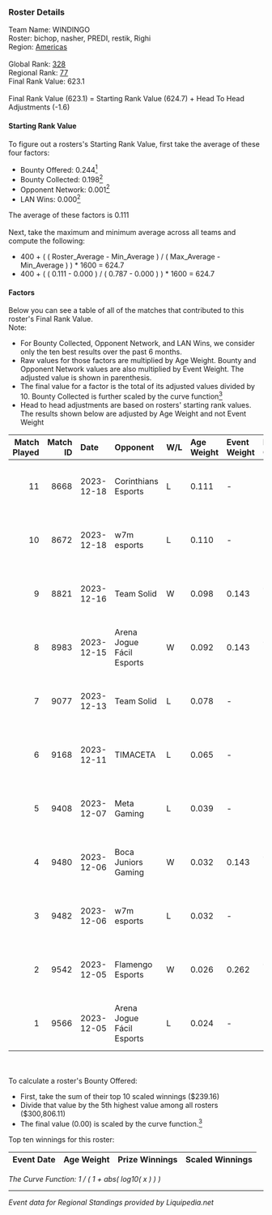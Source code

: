 ### Roster Details<br />
Team Name: WINDINGO<br />
Roster: bichop, nasher, PREDI, restik, Righi<br />
Region: [Americas]( ../standings_americas.md)<br />
<br />
Global Rank: [328](../standings_global.md)<br />
Regional Rank: [77]( ../standings_americas.md)<br />
Final Rank Value:  623.1<br />
<br />
Final Rank Value (623.1) = Starting Rank Value (624.7) + Head To Head Adjustments (-1.6)<br />

#### Starting Rank Value<br />
To figure out a rosters's Starting Rank Value, first take the average of these four factors:<br />
- Bounty Offered: 0.244[<sup>1</sup>](#table2)
- Bounty Collected: 0.198[<sup>2</sup>](#table1)
- Opponent Network: 0.001[<sup>2</sup>](#table1)
- LAN Wins: 0.000[<sup>2</sup>](#table1)

The average of these factors is 0.111<br />
<br />
Next, take the maximum and minimum average across all teams and compute the following:<br />
- 400 + ( ( Roster_Average - Min_Average ) / ( Max_Average - Min_Average ) ) * 1600 = 624.7
- 400 + ( ( 0.111 - 0.000 ) / ( 0.787 - 0.000 ) ) * 1600 = 624.7


#### Factors<br />
Below you can see a table of all of the matches that contributed to this roster's Final Rank Value.<br />
Note:<br />

- For Bounty Collected, Opponent Network, and LAN Wins, we consider only the ten best results over the past 6 months.
- Raw values for those factors are multiplied by Age Weight. Bounty and Opponent Network values are also multiplied by Event Weight. The adjusted value is shown in parenthesis.
- The final value for a factor is the total of its adjusted values divided by 10. Bounty Collected is further scaled by the curve function[<sup>3</sup>](#curveFunction)
- Head to head adjustments are based on rosters' starting rank values. The results shown below are adjusted by Age Weight and not Event Weight
<span id="table1"></span><br />


| Match Played | Match ID | Date       | Opponent                  | W/L | Age Weight | Event Weight | Bounty Collected | Opponent Network | LAN Wins  | H2H Adj. | Roster                               |
| -: | -: | :- | :- | :- | :- | :- | :- | :- | :- | -: | :- |
|           11 |     8668 | 2023-12-18 | Corinthians Esports       | L   | 0.111      | -            | -                | -                | -         |    -1.79 | bichop, nasher, PREDI, restik, Righi |
|           10 |     8672 | 2023-12-18 | w7m esports               | L   | 0.110      | -            | -                | -                | -         |    -1.08 | bichop, nasher, PREDI, restik, Righi |
|            9 |     8821 | 2023-12-16 | Team Solid                | W   | 0.098      | 0.143        | 0.062 (0.001)    | 0.334 (0.005)    | 0 (0.000) |     2.49 | bichop, nasher, PREDI, restik, Righi |
|            8 |     8983 | 2023-12-15 | Arena Jogue Fácil Esports | W   | 0.092      | 0.143        | 0.000 (0.000)    | 0.038 (0.000)    | 0 (0.000) |     1.38 | bichop, nasher, PREDI, restik, Righi |
|            7 |     9077 | 2023-12-13 | Team Solid                | L   | 0.078      | -            | -                | -                | -         |    -0.48 | bichop, nasher, PREDI, restik, Righi |
|            6 |     9168 | 2023-12-11 | TIMACETA                  | L   | 0.065      | -            | -                | -                | -         |    -1.02 | bichop, nasher, PREDI, restik, Righi |
|            5 |     9408 | 2023-12-07 | Meta Gaming               | L   | 0.039      | -            | -                | -                | -         |    -0.85 | bichop, nasher, PREDI, restik, Righi |
|            4 |     9480 | 2023-12-06 | Boca Juniors Gaming       | W   | 0.032      | 0.143        | 0.000 (0.000)    | 0.000 (0.000)    | 0 (0.000) |     0.22 | bichop, nasher, PREDI, restik, Righi |
|            3 |     9482 | 2023-12-06 | w7m esports               | L   | 0.032      | -            | -                | -                | -         |    -0.32 | bichop, nasher, PREDI, restik, Righi |
|            2 |     9542 | 2023-12-05 | Flamengo Esports          | W   | 0.026      | 0.262        | 0.000 (0.000)    | 0.080 (0.001)    | 0 (0.000) |     0.29 | bichop, nasher, PREDI, restik, Righi |
|            1 |     9566 | 2023-12-05 | Arena Jogue Fácil Esports | L   | 0.024      | -            | -                | -                | -         |    -0.41 | bichop, nasher, PREDI, restik, Righi |

<br />
<span id="table2"></span><br />
To calculate a roster's Bounty Offered:<br />

- First, take the sum of their top 10 scaled winnings ($239.16)
- Divide that value by the 5th highest value among all rosters ($300,806.11)
- The final value (0.00) is scaled by the curve function.[<sup>3</sup>](#curveFunction)

Top ten winnings for this roster:<br />

| Event Date | Age Weight | Prize Winnings | Scaled Winnings |
| :- | -: | :- | :- |


<span id="curveFunction"></span>_The Curve Function: 1 / ( 1 + abs( log10( x ) ) )_<br />

---
_Event data for Regional Standings provided by Liquipedia.net_<br />

